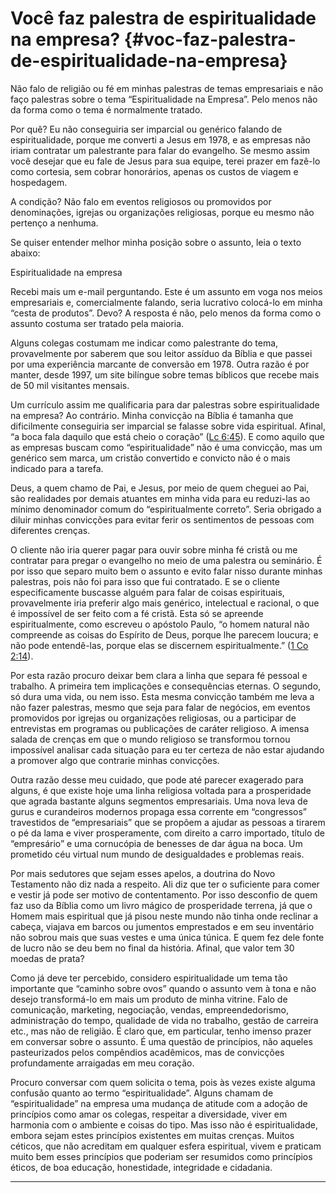 # Você faz palestra de espiritualidade na empresa? {#voc-faz-palestra-de-espiritualidade-na-empresa}

Não falo de religião ou fé em minhas palestras de temas empresariais e não faço palestras sobre o tema “Espiritualidade na Empresa”. Pelo menos não da forma como o tema é normalmente tratado.

Por quê? Eu não conseguiria ser imparcial ou genérico falando de espiritualidade, porque me converti a Jesus em 1978, e as empresas não iriam contratar um palestrante para falar do evangelho. Se mesmo assim você desejar que eu fale de Jesus para sua equipe, terei prazer em fazê-lo como cortesia, sem cobrar honorários, apenas os custos de viagem e hospedagem.

A condição? Não falo em eventos religiosos ou promovidos por denominações, igrejas ou organizações religiosas, porque eu mesmo não pertenço a nenhuma.

Se quiser entender melhor minha posição sobre o assunto, leia o texto abaixo:

Espiritualidade na empresa

Recebi mais um e-mail perguntando. Este é um assunto em voga nos meios empresariais e, comercialmente falando, seria lucrativo colocá-lo em minha “cesta de produtos”. Devo? A resposta é não, pelo menos da forma como o assunto costuma ser tratado pela maioria.

Alguns colegas costumam me indicar como palestrante do tema, provavelmente por saberem que sou leitor assíduo da Bíblia e que passei por uma experiência marcante de conversão em 1978\. Outra razão é por manter, desde 1997, um site bilíngue sobre temas bíblicos que recebe mais de 50 mil visitantes mensais.

Um currículo assim me qualificaria para dar palestras sobre espiritualidade na empresa? Ao contrário. Minha convicção na Bíblia é tamanha que dificilmente conseguiria ser imparcial se falasse sobre vida espiritual. Afinal, “a boca fala daquilo que está cheio o coração” ([Lc 6:45](http://bibliaonline.com.br/acf/lc/6/45)). E como aquilo que as empresas buscam como “espiritualidade” não é uma convicção, mas um genérico sem marca, um cristão convertido e convicto não é o mais indicado para a tarefa.

Deus, a quem chamo de Pai, e Jesus, por meio de quem cheguei ao Pai, são realidades por demais atuantes em minha vida para eu reduzi-las ao mínimo denominador comum do “espiritualmente correto”. Seria obrigado a diluir minhas convicções para evitar ferir os sentimentos de pessoas com diferentes crenças.

O cliente não iria querer pagar para ouvir sobre minha fé cristã ou me contratar para pregar o evangelho no meio de uma palestra ou seminário. É por isso que separo muito bem o assunto e evito falar nisso durante minhas palestras, pois não foi para isso que fui contratado. E se o cliente especificamente buscasse alguém para falar de coisas espirituais, provavelmente iria preferir algo mais genérico, intelectual e racional, o que é impossível de ser feito com a fé cristã. Esta só se apreende espiritualmente, como escreveu o apóstolo Paulo, “o homem natural não compreende as coisas do Espírito de Deus, porque lhe parecem loucura; e não pode entendê-las, porque elas se discernem espiritualmente.” ([1 Co 2:14](http://bibliaonline.com.br/acf/1co/2/14)).

Por esta razão procuro deixar bem clara a linha que separa fé pessoal e trabalho. A primeira tem implicações e consequências eternas. O segundo, só dura uma vida, ou nem isso. Esta mesma convicção também me leva a não fazer palestras, mesmo que seja para falar de negócios, em eventos promovidos por igrejas ou organizações religiosas, ou a participar de entrevistas em programas ou publicações de caráter religioso. A imensa salada de crenças em que o mundo religioso se transformou tornou impossível analisar cada situação para eu ter certeza de não estar ajudando a promover algo que contrarie minhas convicções.

Outra razão desse meu cuidado, que pode até parecer exagerado para alguns, é que existe hoje uma linha religiosa voltada para a prosperidade que agrada bastante alguns segmentos empresariais. Uma nova leva de gurus e curandeiros modernos propaga essa corrente em “congressos” travestidos de “empresariais” que se propõem a ajudar as pessoas a tirarem o pé da lama e viver prosperamente, com direito a carro importado, título de “empresário” e uma cornucópia de benesses de dar água na boca. Um prometido céu virtual num mundo de desigualdades e problemas reais.

Por mais sedutores que sejam esses apelos, a doutrina do Novo Testamento não diz nada a respeito. Ali diz que ter o suficiente para comer e vestir já pode ser motivo de contentamento. Por isso desconfio de quem faz uso da Bíblia como um livro mágico de prosperidade terrena, já que o Homem mais espiritual que já pisou neste mundo não tinha onde reclinar a cabeça, viajava em barcos ou jumentos emprestados e em seu inventário não sobrou mais que suas vestes e uma única túnica. E quem fez dele fonte de lucro não se deu bem no final da história. Afinal, que valor tem 30 moedas de prata?

Como já deve ter percebido, considero espiritualidade um tema tão importante que “caminho sobre ovos” quando o assunto vem à tona e não desejo transformá-lo em mais um produto de minha vitrine. Falo de comunicação, marketing, negociação, vendas, empreendedorismo, administração do tempo, qualidade de vida no trabalho, gestão de carreira etc., mas não de religião. É claro que, em particular, tenho imenso prazer em conversar sobre o assunto. É uma questão de princípios, não aqueles pasteurizados pelos compêndios acadêmicos, mas de convicções profundamente arraigadas em meu coração.

Procuro conversar com quem solicita o tema, pois às vezes existe alguma confusão quanto ao termo “espiritualidade”. Alguns chamam de “espiritualidade” na empresa uma mudança de atitude com a adoção de princípios como amar os colegas, respeitar a diversidade, viver em harmonia com o ambiente e coisas do tipo. Mas isso não é espiritualidade, embora sejam estes princípios existentes em muitas crenças. Muitos céticos, que não acreditam em qualquer esfera espiritual, vivem e praticam muito bem esses princípios que poderiam ser resumidos como princípios éticos, de boa educação, honestidade, integridade e cidadania.

*****